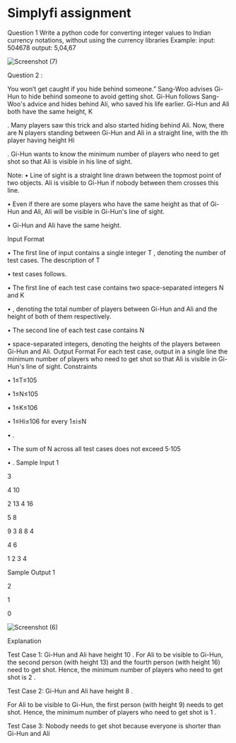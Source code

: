# Simplyfi assignment
Question 1
Write a python code for converting integer values to Indian currency notations, without 
using the currency libraries
Example:
input: 504678
output: 5,04,67


![Screenshot (7)](https://user-images.githubusercontent.com/114252395/192053944-dc7813e4-ccb4-4bea-be80-89120e969921.png)



Question 2 :


You won’t get caught if you hide behind someone.”
Sang-Woo advises Gi-Hun to hide behind someone to avoid getting shot.
Gi-Hun follows Sang-Woo's advice and hides behind Ali, who saved his life earlier. Gi-Hun and Ali 
both have the same height, K

. Many players saw this trick and also started hiding behind Ali. 
Now, there are N
players standing between Gi-Hun and Ali in a straight line, with the ith player having height Hi

. Gi-Hun wants to know the minimum number of players who need to get shot so that Ali is visible 
in his line of sight.

Note:
• Line of sight is a straight line drawn between the topmost point of two objects. Ali is visible 
to Gi-Hun if nobody between them crosses this line. 

• Even if there are some players who have the same height as that of Gi-Hun and Ali, Ali will 
be visible in Gi-Hun's line of sight. 

• Gi-Hun and Ali have the same height. 

Input Format

• The first line of input contains a single integer T
, denoting the number of test cases. The description of T

• test cases follows. 

• The first line of each test case contains two space-separated integers N and K

• , denoting the total number of players between Gi-Hun and Ali and the height of both of 
them respectively. 

• The second line of each test case contains N

• space-separated integers, denoting the heights of the players between Gi-Hun and Ali. 
Output Format
For each test case, output in a single line the minimum number of players who need to get shot so 
that Ali is visible in Gi-Hun's line of sight.
Constraints

• 1≤T≤105

• 1≤N≤105

• 1≤K≤106

• 1≤Hi≤106 for every 1≤i≤N

• .

• The sum of N across all test cases does not exceed 5⋅105

• . 
Sample Input 1 

3

4 10

2 13 4 16

5 8

9 3 8 8 4

4 6

1 2 3 4

Sample Output 1 

2

1

0

![Screenshot (6)](https://user-images.githubusercontent.com/114252395/192049949-02ff3da8-0fcd-41f1-9706-8ba0a05f1014.png)


Explanation

Test Case 1: Gi-Hun and Ali have height 10
. For Ali to be visible to Gi-Hun, the second person (with height 13) and the fourth person (with 
height 16) need to get shot. Hence, the minimum number of players who need to get shot is 2
.


Test Case 2: Gi-Hun and Ali have height 8
.

For Ali to be visible to Gi-Hun, the first person (with height 9) needs to get shot. Hence, the 
minimum number of players who need to get shot is 1
.


Test Case 3: Nobody needs to get shot because everyone is shorter than Gi-Hun and Ali
